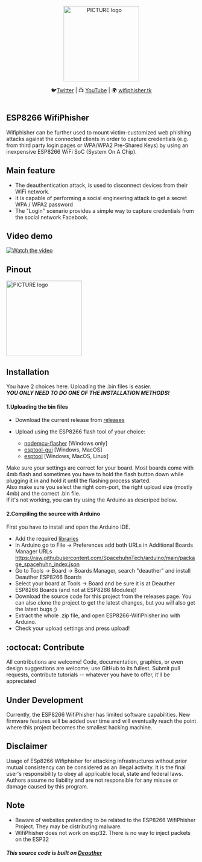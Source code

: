 <p align="center"><img alt="PICTURE logo" src="https://i.imgur.com/QVJjB9k.jpg" width="200"></p>

<p align="center">
  🐦<a href="https://twitter.com/244v234">Twitter</a>
| 📺 <a href="https://www.youtube.com/channel/UC5yaB0VU_u4sY-DiE0BGuSw/featured?view_as=subscriber">YouTube</a>
| 🌍 <a href="https://wifiphisher.tk">wifiphisher.tk</a><br>
<br></p>

## ESP8266 WifiPhisher
Wifiphisher can be further used to mount victim-customized web phishing attacks against the connected clients in order to capture credentials (e.g. from third party login pages or WPA/WPA2 Pre-Shared Keys) by using an inexpensive ESP8266 WiFi SoC (System On A Chip).

## Main feature
* The deauthentication attack, is used to disconnect devices from their WiFi network.	
* It is capable of performing a social engineering attack to get a secret WPA / WPA2 password
* The "Login" scenario provides a simple way to capture credentials from the social network Facebook.

## Video demo
[![Watch the video](https://img.youtube.com/vi/9W9xHPFy9rc/0.jpg)](https://youtu.be/9W9xHPFy9rc)

## Pinout
<p><img alt="PICTURE logo" src="https://hackster.imgix.net/uploads/attachments/1212694/244v234_pe3ov4zwv9_xBZN30K1NU.jpg?auto=compress%2Cformat&w=740&h=555&fit=max" width="200"></p>

## Installation

You have 2 choices here. Uploading the .bin files is easier.  
***YOU ONLY NEED TO DO ONE OF THE INSTALLATION METHODS!***

#### 1.Uploading the bin files  

* Download the current release from [releases](https://github.com/244v234/ESP8266-WifiPhisher/releases)  

* Upload using the ESP8266 flash tool of your choice:  
	- [nodemcu-flasher](https://github.com/nodemcu/nodemcu-flasher) [Windows only]  
	- [esptool-gui](https://github.com/Rodmg/esptool-gui) [Windows, MacOS]  
	- [esptool](https://github.com/espressif/esptool) [Windows, MacOS, Linux]  

Make sure your settings are correct for your board. Most boards come with 4mb flash and sometimes you have to hold the flash button down while plugging it in and hold it until the flashing process started.  
Also make sure you select the right com-port, the right upload size (mostly 4mb) and the correct .bin file.  
If it's not working, you can try using the Arduino as descriped below.

#### 2.Compiling the source with Arduino
First you have to install and open the Arduino IDE.
* Add the required [libraries](https://drive.google.com/drive/folders/1QKlt-UVW6BszD1YrvQ47xcYCMHJUfeuS?usp=sharing)
* In Arduino go to File -> Preferences add both URLs in Additional Boards Manager URLs https://raw.githubusercontent.com/SpacehuhnTech/arduino/main/package_spacehuhn_index.json
* Go to Tools -> Board -> Boards Manager, search "deauther" and install Deauther ESP8266 Boards
* Select your board at Tools -> Board and be sure it is at Deauther ESP8266 Boards (and not at ESP8266 Modules)!
* Download the source code for this project from the releases page. You can also clone the project to get the latest changes, but you will also get the latest bugs ;)
* Extract the whole .zip file, and open ESP8266-WifiPhisher.ino with Arduino.
* Check your upload settings and press upload!

## :octocat: Contribute
All contributions are welcome! Code, documentation, graphics, or even design suggestions are welcome; use GitHub to its fullest. Submit pull requests, contribute tutorials -- whatever you have to offer, it'll be appreciated

## Under Development
Currently, the ESP8266 WifiPhisher has limited software capabilities. New firmware features will be added over time and will eventually reach the point where this project becomes the smallest hacking machine.

## Disclaimer
Usage of ESp8266 Wifiphisher for attacking infrastructures without prior mutual consistency can be considered as an illegal activity. It is the final user's responsibility to obey all applicable local, state and federal laws. Authors assume no liability and are not responsible for any misuse or damage caused by this program.

## Note
* Beware of websites pretending to be related to the ESP8266 WifiPhisher Project. They may be distributing malware.
* WifiPhisher does not work on esp32. There is no way to inject packets on the ESP32

##### This source code is built on [Deauther](https://github.com/SpacehuhnTech/esp8266_deauther)
